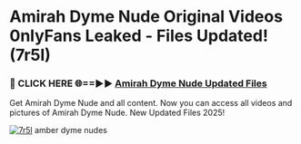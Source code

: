 # Amirah Dyme Nude Original Videos 0nlyFans Leaked - Files Updated! (7r5l)

<h3>🔴 CLICK HERE 🌐==►► <a href="https://tinyurl.com/5h6xmrr3" rel="nofollow">Amirah Dyme Nude Updated Files</a></h3>

Get Amirah Dyme Nude and all content. Now you can access all videos and pictures of Amirah Dyme Nude. New Updated Files 2025!

[![7r5l](https://i.imgur.com/KVD873Z.gif)](https://tinyurl.com/5h6xmrr3)
amber dyme nudes